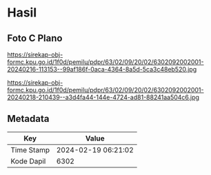 # Hasil

## Foto C Plano

https://sirekap-obj-formc.kpu.go.id/1f0d/pemilu/pdpr/63/02/09/20/02/6302092002001-20240216-113153--99af186f-0aca-4364-8a5d-5ca3c48eb520.jpg

https://sirekap-obj-formc.kpu.go.id/1f0d/pemilu/pdpr/63/02/09/20/02/6302092002001-20240218-210439--a3d4fa44-144e-4724-ad81-88241aa504c6.jpg


## Metadata

| Key        | Value               |
| ---------- | ------------------- |
| Time Stamp | 2024-02-19 06:21:02 |
| Kode Dapil | 6302                |



